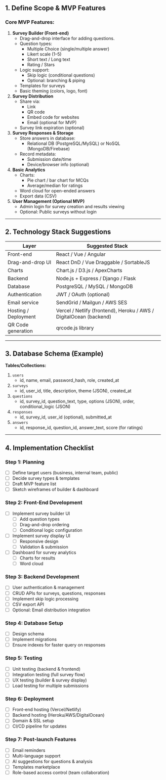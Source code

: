 ## **1. Define Scope & MVP Features**

### Core MVP Features:

1. **Survey Builder (Front-end)**
    - Drag-and-drop interface for adding questions.
    - Question types:
        - Multiple Choice (single/multiple answer)
        - Likert scale (1–5)
        - Short text / Long text
        - Rating / Stars
    - Logic support:
        - Skip logic (conditional questions)
        - Optional: branching & piping
    - Templates for surveys
    - Basic theming (colors, logo, font)
2. **Survey Distribution**
    - Share via:
        - Link
        - QR code
        - Embed code for websites
        - Email (optional for MVP)
    - Survey link expiration (optional)
3. **Survey Responses & Storage**
    - Store answers in database:
        - Relational DB (PostgreSQL/MySQL) or NoSQL (MongoDB/Firebase)
    - Record metadata:
        - Submission date/time
        - Device/browser info (optional)
4. **Basic Analytics**
    - Charts:
        - Pie chart / bar chart for MCQs
        - Average/median for ratings
    - Word cloud for open-ended answers
    - Export data (CSV)
5. **User Management (Optional MVP)**
    - Admin login for survey creation and results viewing
    - Optional: Public surveys without login

---

## **2. Technology Stack Suggestions**

| Layer | Suggested Stack |
| --- | --- |
| Front-end | React / Vue / Angular |
| Drag-and-drop UI | React DnD / Vue Draggable / SortableJS |
| Charts | Chart.js / D3.js / ApexCharts |
| Backend | Node.js + Express / Django / Flask |
| Database | PostgreSQL / MySQL / MongoDB |
| Authentication | JWT / OAuth (optional) |
| Email service | SendGrid / Mailgun / AWS SES |
| Hosting / Deployment | Vercel / Netlify (frontend), Heroku / AWS / DigitalOcean (backend) |
| QR Code generation | qrcode.js library |

---

## **3. Database Schema (Example)**

**Tables/Collections:**

1. `users`
    - id, name, email, password_hash, role, created_at
2. `surveys`
    - id, user_id, title, description, theme (JSON), created_at
3. `questions`
    - id, survey_id, question_text, type, options (JSON), order, conditional_logic (JSON)
4. `responses`
    - id, survey_id, user_id (optional), submitted_at
5. `answers`
    - id, response_id, question_id, answer_text, score (for ratings)

---

## **4. Implementation Checklist**

### Step 1: Planning

- [ ]  Define target users (business, internal team, public)
- [ ]  Decide survey types & templates
- [ ]  Draft MVP feature list
- [ ]  Sketch wireframes of builder & dashboard

### Step 2: Front-End Development

- [ ]  Implement survey builder UI
    - [ ]  Add question types
    - [ ]  Drag-and-drop ordering
    - [ ]  Conditional logic configuration
- [ ]  Implement survey display UI
    - [ ]  Responsive design
    - [ ]  Validation & submission
- [ ]  Dashboard for survey analytics
    - [ ]  Charts for results
    - [ ]  Word cloud

### Step 3: Backend Development

- [ ]  User authentication & management
- [ ]  CRUD APIs for surveys, questions, responses
- [ ]  Implement skip logic processing
- [ ]  CSV export API
- [ ]  Optional: Email distribution integration

### Step 4: Database Setup

- [ ]  Design schema
- [ ]  Implement migrations
- [ ]  Ensure indexes for faster query on responses

### Step 5: Testing

- [ ]  Unit testing (backend & frontend)
- [ ]  Integration testing (full survey flow)
- [ ]  UX testing (builder & survey display)
- [ ]  Load testing for multiple submissions

### Step 6: Deployment

- [ ]  Front-end hosting (Vercel/Netlify)
- [ ]  Backend hosting (Heroku/AWS/DigitalOcean)
- [ ]  Domain & SSL setup
- [ ]  CI/CD pipeline for updates

### Step 7: Post-launch Features

- [ ]  Email reminders
- [ ]  Multi-language support
- [ ]  AI suggestions for questions & analysis
- [ ]  Templates marketplace
- [ ]  Role-based access control (team collaboration)
